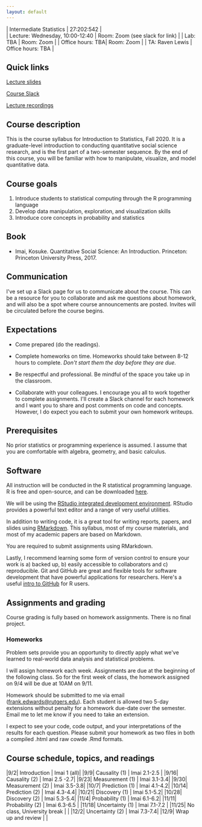 ```yaml
---
layout: default
---
```


| Intermediate Statistics   | 27:202:542 |  
| Lecture: Wednesday, 10:00-12:40   | Room: Zoom (see slack for link) |
| Lab: TBA | Room: Zoom | 
| Office hours: TBA| Room: Zoom |
| TA: Raven Lewis | Office hours: TBA | 

## Quick links

[Lecture slides](https://github.com/f-edwards/intro_stats/tree/master/slides)

[Course Slack](https://introstatsfall2020.slack.com)

[Lecture recordings](https://www.youtube.com/user/frankalready)

## Course description

This is the course syllabus for Introduction to Statistics, Fall 2020. It is a graduate-level introduction to conducting quantitative social science research, and is the first part of a two-semester sequence. By the end of this course, you will be familiar with how to manipulate, visualize, and model quantitative data.

## Course goals

1. Introduce students to statistical computing through the R programming language
2. Develop data manipulation, exploration, and visualization skills
3. Introduce core concepts in probability and statistics

## Book

- Imai, Kosuke. Quantitative Social Science: An Introduction. Princeton: Princeton University Press, 2017.

## Communication

I've set up a Slack page for us to communicate about the course. This can be a resource for you to collaborate and ask me questions about homework, and will also be a spot where course announcements are posted. Invites will be circulated before the course begins.

## Expectations

- Come prepared (do the readings). 

- Complete homeworks on time. Homeworks should take between 8-12 hours to complete. *Don't start them the day before they are due.*

- Be respectful and professional. Be mindful of the space you take up in the classroom.

- Collaborate with your colleagues. I encourage you all to work together to complete assignments. I'll create a Slack channel for each homework and I want you to share and post comments on code and concepts. However, I do expect you each to submit your own homework writeups. 

## Prerequisites

No prior statistics or programming experience is assumed. I assume that you are comfortable with algebra, geometry, and basic calculus.

## Software

All instruction will be conducted in the R statistical programming language. R is free and open-source, and can be downloaded [here](https://cran.r-project.org/).

We will be using the [RStudio integrated development environment](https://www.rstudio.com/products/rstudio/download/). RStudio provides a powerful text editor and a range of very useful utilities. 

In addition to writing code, it is a great tool for writing reports, papers, and slides using [RMarkdown](https://rmarkdown.rstudio.com/lesson-1.html). This syllabus, most of my course materials, and most of my academic papers are based on Markdown. 

You are required to submit assignments using RMarkdown. 

Lastly, I recommend learning some form of version control to ensure your work is a) backed up, b) easily accessible to collaborators and c) reproducible. Git and GitHub are great and flexible tools for software development that have powerful applications for researchers. Here's a useful [intro to GitHub](https://happygitwithr.com/) for R users.

## Assignments and grading

Course grading is fully based on homework assignments. There is no final project.

### Homeworks

Problem sets provide you an opportunity to directly apply what we've learned to real-world data analysis and statistical problems. 

I will assign homework each week. Assignments are due at the beginning of the following class. So for the first week of class, the homework assigned on 9/4 will be due at 10AM on 9/11. 

Homework should be submitted to me via email (frank.edwards@rutgers.edu). Each student is allowed two 5-day extensions without penalty for a homework due-date over the semester. Email me to let me know if you need to take an extension.

I expect to see your code, code output, and your interpretations of the results for each question. Please submit your homework as two files in both a compiled .html and raw cowde .Rmd formats.

## Course schedule, topics, and readings

|9/2| Introduction | Imai 1 (all)|
|9/9| Causality (1) | Imai 2.1-2.5 |
|9/16| Causality (2) | Imai 2.5 -2.7| 
|9/23| Measurement (1) | Imai 3.1-3.4|
|9/30| Measurement (2) | Imai 3.5-3.8|
|10/7| Prediction (1) | Imai 4.1-4.2|
|10/14| Prediction (2) | Imai 4.3-4.4| 
|10/21| Discovery (1) | Imai 5.1-5.2|
|10/28| Discovery (2) | Imai 5.3-5.4|
|11/4| Probability (1) | Imai 6.1-6.2|
|11/11| Probability (2) | Imai 6.3-6.5 |
|11/18| Uncertainty (1) | Imai 7.1-7.2 | 
|11/25| No class, University break |  |
|12/2| Uncertainty (2) | Imai 7.3-7.4|
|12/9| Wrap up and review | |
